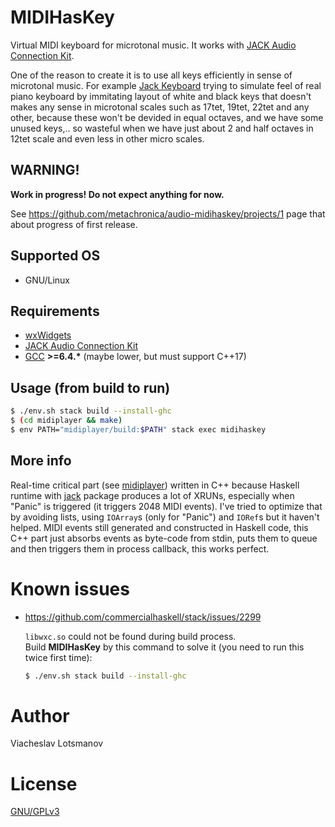 # MIDIHasKey

Virtual MIDI keyboard for microtonal music.
It works with [JACK Audio Connection Kit](http://jackaudio.org/).

One of the reason to create it is to use all keys efficiently in sense of microtonal music.
For example [Jack Keyboard](http://jack-keyboard.sourceforge.net/) trying to simulate feel of real
piano keyboard by immitating layout of white and black keys that doesn't makes any sense in
microtonal scales such as 17tet, 19tet, 22tet and any other, because these won't be devided in
equal octaves, and we have some unused keys,‥ so wasteful when we have just about 2 and half octaves
in 12tet scale and even less in other micro scales.

## WARNING!

**Work in progress! Do not expect anything for now.**

See https://github.com/metachronica/audio-midihaskey/projects/1 page that about progress of first
release.

## Supported OS

* GNU/Linux

## Requirements

* [wxWidgets](http://wxwidgets.org/)
* [JACK Audio Connection Kit](http://jackaudio.org/)
* [GCC](https://gcc.gnu.org/) __>=6.4.*__ (maybe lower, but must support C++17)

## Usage (from build to run)

```bash
$ ./env.sh stack build --install-ghc
$ (cd midiplayer && make)
$ env PATH="midiplayer/build:$PATH" stack exec midihaskey
```

## More info

Real-time critical part (see [midiplayer](./midiplayer)) written in C++ because Haskell runtime with
[jack](http://hackage.haskell.org/package/jack) package produces a lot of XRUNs, especially when
"Panic" is triggered (it triggers 2048 MIDI events). I've tried to optimize that by avoiding lists,
using `IOArray`s (only for "Panic") and `IORef`s but it haven't helped. MIDI events still generated
and constructed in Haskell code, this C++ part just absorbs events as byte-code from stdin, puts
them to queue and then triggers them in process callback, this works perfect.

# Known issues

* https://github.com/commercialhaskell/stack/issues/2299

  `libwxc.so` could not be found during build process.  
  Build **MIDIHasKey** by this command to solve it (you need to run this twice first time):

  ```bash
  $ ./env.sh stack build --install-ghc
  ```

# Author

Viacheslav Lotsmanov

# License

[GNU/GPLv3](./LICENSE)
